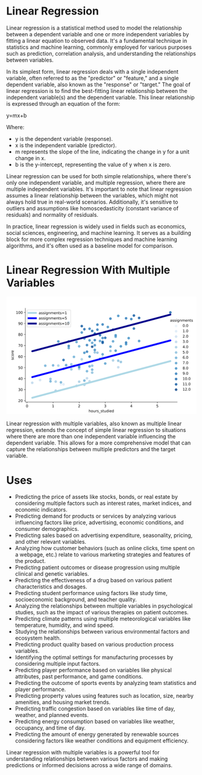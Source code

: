 # Linear Regression
Linear regression is a statistical method used to model the relationship between a dependent variable and one or more independent variables by fitting a linear equation to observed data. It's a fundamental technique in statistics and machine learning, commonly employed for various purposes such as prediction, correlation analysis, and understanding the relationships between variables.

In its simplest form, linear regression deals with a single independent variable, often referred to as the "predictor" or "feature," and a single dependent variable, also known as the "response" or "target." The goal of linear regression is to find the best-fitting linear relationship between the independent variable(s) and the dependent variable. This linear relationship is expressed through an equation of the form:

y=mx+b

Where:

* y is the dependent variable (response).
* x is the independent variable (predictor).
* m represents the slope of the line, indicating the change in y for a unit change in x.
* b is the y-intercept, representing the value of y when x is zero.
 
Linear regression can be used for both simple relationships, where there's only one independent variable, and multiple regression, where there are multiple independent variables. It's important to note that linear regression assumes a linear relationship between the variables, which might not always hold true in real-world scenarios. Additionally, it's sensitive to outliers and assumptions like homoscedasticity (constant variance of residuals) and normality of residuals.

In practice, linear regression is widely used in fields such as economics, social sciences, engineering, and machine learning. It serves as a building block for more complex regression techniques and machine learning algorithms, and it's often used as a baseline model for comparison.

# Linear Regression With Multiple Variables 

![Image Alt Text](https://raw.githubusercontent.com/GayasuddinMohd/Linear-Regression-With-Multiple-Variables-Problem/2b9d96cf339cec0ca05fd02d3235a7f0576d22a5/Linaer%20Regression%20Image.svg)

Linear regression with multiple variables, also known as multiple linear regression, extends the concept of simple linear regression to situations where there are more than one independent variable influencing the dependent variable. This allows for a more comprehensive model that can capture the relationships between multiple predictors and the target variable.

# Uses

* Predicting the price of assets like stocks, bonds, or real estate by considering multiple factors such as interest rates, market indices, and economic indicators.
* Predicting demand for products or services by analyzing various influencing factors like price, advertising, economic conditions, and consumer demographics.
* Predicting sales based on advertising expenditure, seasonality, pricing, and other relevant variables.
* Analyzing how customer behaviors (such as online clicks, time spent on a webpage, etc.) relate to various marketing strategies and features of the product.
* Predicting patient outcomes or disease progression using multiple clinical and genetic variables.
* Predicting the effectiveness of a drug based on various patient characteristics and dosages.
* Predicting student performance using factors like study time, socioeconomic background, and teacher quality.
* Analyzing the relationships between multiple variables in psychological studies, such as the impact of various therapies on patient outcomes.
* Predicting climate patterns using multiple meteorological variables like temperature, humidity, and wind speed.
* Studying the relationships between various environmental factors and ecosystem health.
* Predicting product quality based on various production process variables.
* Identifying the optimal settings for manufacturing processes by considering multiple input factors.
* Predicting player performance based on variables like physical attributes, past performance, and game conditions.
* Predicting the outcome of sports events by analyzing team statistics and player performance.
* Predicting property values using features such as location, size, nearby amenities, and housing market trends.
* Predicting traffic congestion based on variables like time of day, weather, and planned events.
* Predicting energy consumption based on variables like weather, occupancy, and time of day.
* Predicting the amount of energy generated by renewable sources considering factors like weather conditions and equipment efficiency.

Linear regression with multiple variables is a powerful tool for understanding relationships between various factors and making predictions or informed decisions across a wide range of domains.












